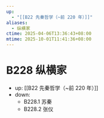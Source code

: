```yaml
---
up:
  - "[[B22 先秦哲学（~前 220 年）]]"
aliases:
  - 纵横家
ctime: 2025-04-06T13:36:43+08:00
mtime: 2025-10-01T11:41:36+08:00
---
```


# B228 纵横家

- up: [[B22 先秦哲学（~前 220 年）]]
- down:	
	- B228.1 苏秦
	- B228.2 张仪
	
